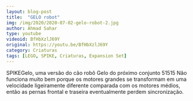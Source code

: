 ```yaml
---
layout: blog-post
title:  "GELO robot"
img: /img/2020/2020-07-02-gelo-robot-2.jpg
author: Ahmad Sahar
type: youtube
videoid: BfHbXzlJ69Y
original: https://youtu.be/BfHbXzlJ69Y
category: Criaturas
tags: [LEGO, SPIKE, Criaturas, Expansion Set]
---
```

SPIKEGelo, uma versão do cão robô Gelo do próximo conjunto 51515 Não funciona muito bem porque os motores grandes se transformam em uma velocidade ligeiramente diferente comparada com os motores médios, então as pernas frontal e traseira eventualmente perdem sincronização.